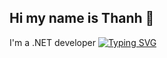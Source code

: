 ## Hi my name is Thanh 👋
I'm a .NET developer
<a href="https://git.io/typing-svg"><img src="https://readme-typing-svg.herokuapp.com?font=Arial&duration=3000&pause=1000&width=435&lines=.NET;.React+JS;Node+JS" alt="Typing SVG" /></a>
<!--
**Thanh250903/thanh250903** is a ✨ _special_ ✨ repository because its `README.md` (this file) appears on your GitHub profile.

Here are some ideas to get you started:

- 🔭 I’m currently working on ...
- 🌱 I’m currently learning ...
- 👯 I’m looking to collaborate on ...
- 🤔 I’m looking for help with ...
- 💬 Ask me about ...
- 📫 How to reach me: ...
- 😄 Pronouns: ...
- ⚡ Fun fact: ...
-->
